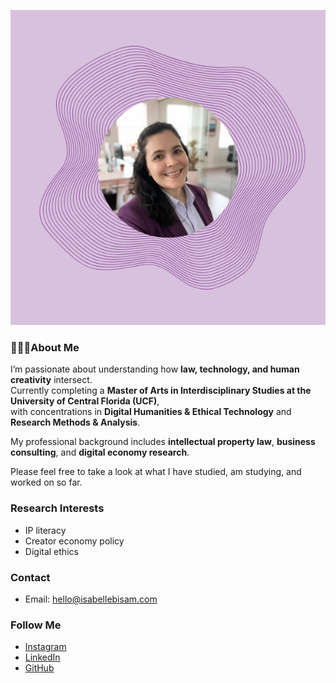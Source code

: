 ![IB picture](/assets/IB_headshot.png)

### 👩🏻‍💻About Me
I’m passionate about understanding how **law, technology, and human creativity** intersect.  
Currently completing a **Master of Arts in Interdisciplinary Studies at the University of Central Florida (UCF)**,  
with concentrations in **Digital Humanities & Ethical Technology** and **Research Methods & Analysis**.  

My professional background includes **intellectual property law**, **business consulting**, and **digital economy research**.  

Please feel free to take a look at what I have studied, am studying, and worked on so far.

### Research Interests
- IP literacy
- Creator economy policy
- Digital ethics

### Contact

- Email: [hello@isabellebisam.com](mailto:hello@isabellebisam.com)

### Follow Me

- [Instagram](https://instagram.com/isabellebisam)
- [LinkedIn](https://linkedin.com/in/isabellebisam)
- [GitHub](https://github.com/isabellebisam)